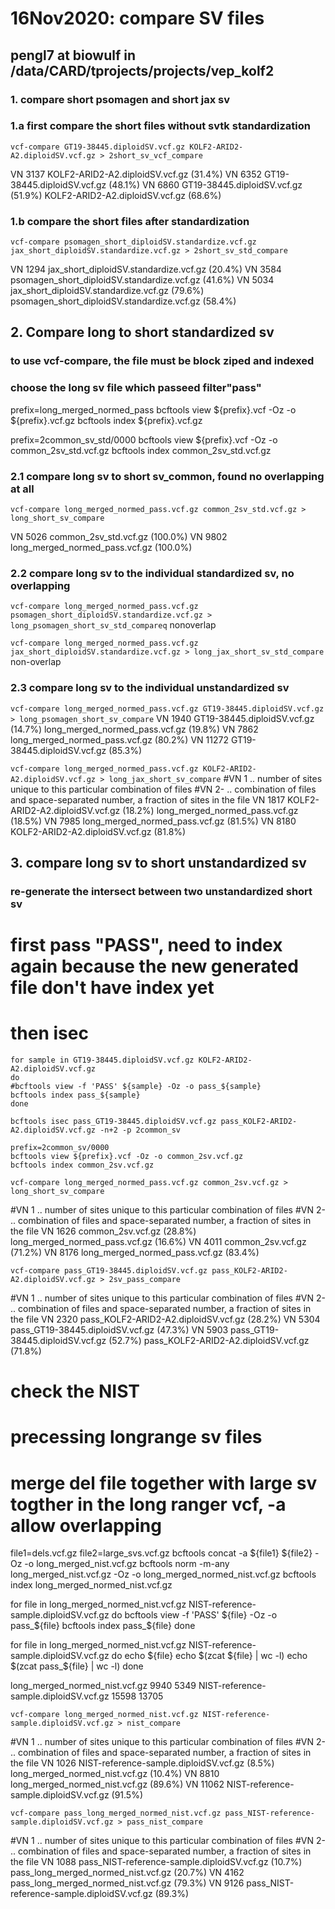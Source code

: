 # 16Nov2020: compare SV files

## pengl7 at biowulf in /data/CARD/tprojects/projects/vep_kolf2


### 1. compare short psomagen and short jax sv

### 1.a first compare the short files without svtk standardization
`vcf-compare GT19-38445.diploidSV.vcf.gz KOLF2-ARID2-A2.diploidSV.vcf.gz > 2short_sv_vcf_compare`

VN      3137    KOLF2-ARID2-A2.diploidSV.vcf.gz (31.4%)
VN      6352    GT19-38445.diploidSV.vcf.gz (48.1%)
VN      6860    GT19-38445.diploidSV.vcf.gz (51.9%)     KOLF2-ARID2-A2.diploidSV.vcf.gz (68.6%)

### 1.b compare the short files after standardization
`vcf-compare psomagen_short_diploidSV.standardize.vcf.gz jax_short_diploidSV.standardize.vcf.gz > 2short_sv_std_compare`

VN      1294    jax_short_diploidSV.standardize.vcf.gz (20.4%)
VN      3584    psomagen_short_diploidSV.standardize.vcf.gz (41.6%)
VN      5034    jax_short_diploidSV.standardize.vcf.gz (79.6%)  psomagen_short_diploidSV.standardize.vcf.gz (58.4%)


## 2. Compare long to short standardized sv
### to use vcf-compare, the file must be block ziped and indexed
### choose the long sv file which passeed filter"pass"

prefix=long_merged_normed_pass
bcftools view ${prefix}.vcf -Oz -o ${prefix}.vcf.gz
bcftools index ${prefix}.vcf.gz

prefix=2common_sv_std/0000
bcftools view ${prefix}.vcf -Oz -o common_2sv_std.vcf.gz
bcftools index common_2sv_std.vcf.gz

### 2.1 compare long sv to short sv_common, found no overlapping at all

`vcf-compare long_merged_normed_pass.vcf.gz common_2sv_std.vcf.gz > long_short_sv_compare`

VN      5026    common_2sv_std.vcf.gz (100.0%)
VN      9802    long_merged_normed_pass.vcf.gz (100.0%)

### 2.2 compare long sv to the individual standardized sv, no overlapping
`vcf-compare long_merged_normed_pass.vcf.gz psomagen_short_diploidSV.standardize.vcf.gz > long_psomagen_short_sv_std_compareq`
nonoverlap

`vcf-compare long_merged_normed_pass.vcf.gz jax_short_diploidSV.standardize.vcf.gz > long_jax_short_sv_std_compare`
non-overlap

### 2.3 compare long sv to the individual unstandardized sv
`vcf-compare long_merged_normed_pass.vcf.gz GT19-38445.diploidSV.vcf.gz > long_psomagen_short_sv_compare`
VN      1940    GT19-38445.diploidSV.vcf.gz (14.7%)     long_merged_normed_pass.vcf.gz (19.8%)
VN      7862    long_merged_normed_pass.vcf.gz (80.2%)
VN      11272   GT19-38445.diploidSV.vcf.gz (85.3%)

`vcf-compare long_merged_normed_pass.vcf.gz KOLF2-ARID2-A2.diploidSV.vcf.gz > long_jax_short_sv_compare`
#VN        1  .. number of sites unique to this particular combination of files
#VN        2- .. combination of files and space-separated number, a fraction of sites in the file
VN      1817    KOLF2-ARID2-A2.diploidSV.vcf.gz (18.2%) long_merged_normed_pass.vcf.gz (18.5%)
VN      7985    long_merged_normed_pass.vcf.gz (81.5%)
VN      8180    KOLF2-ARID2-A2.diploidSV.vcf.gz (81.8%)


## 3. compare long sv to short unstandardized sv
### re-generate the intersect between two unstandardized short sv 
# first pass "PASS", need to index again because the new generated file don't have index yet
# then isec
```
for sample in GT19-38445.diploidSV.vcf.gz KOLF2-ARID2-A2.diploidSV.vcf.gz 
do
#bcftools view -f 'PASS' ${sample} -Oz -o pass_${sample}
bcftools index pass_${sample}
done
```

`bcftools isec pass_GT19-38445.diploidSV.vcf.gz pass_KOLF2-ARID2-A2.diploidSV.vcf.gz -n+2 -p 2common_sv`

```
prefix=2common_sv/0000
bcftools view ${prefix}.vcf -Oz -o common_2sv.vcf.gz
bcftools index common_2sv.vcf.gz
```
`vcf-compare long_merged_normed_pass.vcf.gz common_2sv.vcf.gz > long_short_sv_compare`

#VN        1  .. number of sites unique to this particular combination of files
#VN        2- .. combination of files and space-separated number, a fraction of sites in the file
VN      1626    common_2sv.vcf.gz (28.8%)       long_merged_normed_pass.vcf.gz (16.6%)
VN      4011    common_2sv.vcf.gz (71.2%)
VN      8176    long_merged_normed_pass.vcf.gz (83.4%)

`vcf-compare pass_GT19-38445.diploidSV.vcf.gz pass_KOLF2-ARID2-A2.diploidSV.vcf.gz > 2sv_pass_compare`

#VN        1  .. number of sites unique to this particular combination of files
#VN        2- .. combination of files and space-separated number, a fraction of sites in the file
VN      2320    pass_KOLF2-ARID2-A2.diploidSV.vcf.gz (28.2%)
VN      5304    pass_GT19-38445.diploidSV.vcf.gz (47.3%)
VN      5903    pass_GT19-38445.diploidSV.vcf.gz (52.7%)        pass_KOLF2-ARID2-A2.diploidSV.vcf.gz (71.8%)



# check the NIST 
# precessing longrange sv files
# merge del file together with large sv togther in the long ranger vcf, -a allow overlapping
file1=dels.vcf.gz
file2=large_svs.vcf.gz
bcftools concat -a ${file1} ${file2} -Oz -o long_merged_nist.vcf.gz
bcftools norm -m-any long_merged_nist.vcf.gz -Oz -o long_merged_normed_nist.vcf.gz
bcftools index long_merged_normed_nist.vcf.gz

for file in long_merged_normed_nist.vcf.gz NIST-reference-sample.diploidSV.vcf.gz
do
bcftools view -f 'PASS' ${file} -Oz -o pass_${file}
bcftools index pass_${file}
done

for file in long_merged_normed_nist.vcf.gz NIST-reference-sample.diploidSV.vcf.gz
do
echo ${file}
echo $(zcat ${file} | wc -l)
echo $(zcat pass_${file} | wc -l)
done

long_merged_normed_nist.vcf.gz
9940
5349
NIST-reference-sample.diploidSV.vcf.gz
15598
13705

`vcf-compare long_merged_normed_nist.vcf.gz NIST-reference-sample.diploidSV.vcf.gz > nist_compare`

#VN        1  .. number of sites unique to this particular combination of files
#VN        2- .. combination of files and space-separated number, a fraction of sites in the file
VN      1026    NIST-reference-sample.diploidSV.vcf.gz (8.5%)   long_merged_normed_nist.vcf.gz (10.4%)
VN      8810    long_merged_normed_nist.vcf.gz (89.6%)
VN      11062   NIST-reference-sample.diploidSV.vcf.gz (91.5%)


`vcf-compare pass_long_merged_normed_nist.vcf.gz pass_NIST-reference-sample.diploidSV.vcf.gz > pass_nist_compare`

#VN        1  .. number of sites unique to this particular combination of files
#VN        2- .. combination of files and space-separated number, a fraction of sites in the file
VN      1088    pass_NIST-reference-sample.diploidSV.vcf.gz (10.7%)     pass_long_merged_normed_nist.vcf.gz (20.7%)
VN      4162    pass_long_merged_normed_nist.vcf.gz (79.3%)
VN      9126    pass_NIST-reference-sample.diploidSV.vcf.gz (89.3%)

